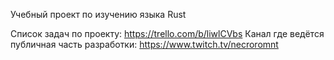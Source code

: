 Учебный проект по изучению языка Rust

Список задач по проекту: https://trello.com/b/liwlCVbs
Канал где ведётся публичная часть разработки: https://www.twitch.tv/necroromnt
